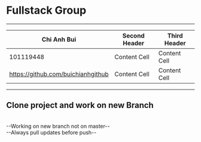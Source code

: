 <h1> Fullstack Group </h1>
<hr>

| Chi Anh Bui | Second Header | Third Header |
| -------- | ------------- |------------- |
| 101119448 | Content Cell  | Content Cell |
| https://github.com/buichianhgithub | Content Cell  | Content Cell |
<hr>



<h2>Clone project and work on new Branch</h1>
<br>
--Working on new branch not on master--
<br>
--Always pull updates before push--

